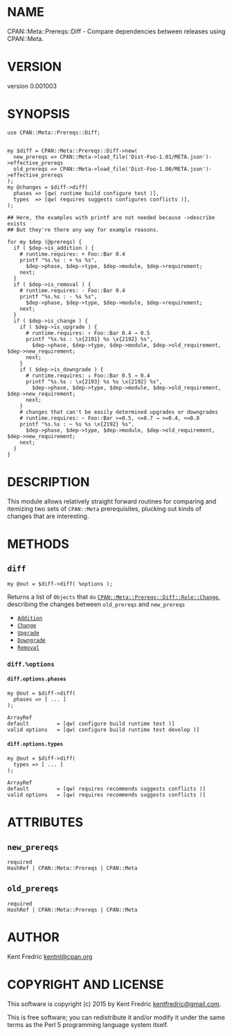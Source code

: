 # NAME

CPAN::Meta::Prereqs::Diff - Compare dependencies between releases using CPAN::Meta.

# VERSION

version 0.001003

# SYNOPSIS

    use CPAN::Meta::Prereqs::Diff;


    my $diff = CPAN::Meta::Prereqs::Diff->new(
      new_prereqs => CPAN::Meta->load_file('Dist-Foo-1.01/META.json')->effective_prereqs
      old_prereqs => CPAN::Meta->load_file('Dist-Foo-1.00/META.json')->effective_prereqs
    );
    my @changes = $diff->diff(
      phases => [qw( runtime build configure test )],
      types  => [qw( requires suggests configures conflicts )],
    );

    ## Here, the examples with printf are not needed because ->describe exists
    ## But they're there any way for example reasons.

    for my $dep (@prereqs) {
      if ( $dep->is_addition ) {
        # runtime.requires: + Foo::Bar 0.4
        printf "%s.%s : + %s %s",
          $dep->phase, $dep->type, $dep->module, $dep->requirement;
        next;
      }
      if ( $dep->is_removal ) {
        # runtime.requires: - Foo::Bar 0.4
        printf "%s.%s : - %s %s",
          $dep->phase, $dep->type, $dep->module, $dep->requirement;
        next;
      }
      if ( $dep->is_change ) {
        if ( $dep->is_upgrade ) {
          # runtime.requires: ↑ Foo::Bar 0.4 → 0.5
          printf "%s.%s : \x{2191} %s \x{2192} %s",
            $dep->phase, $dep->type, $dep->module, $dep->old_requirement, $dep->new_requirement;
          next;
        }
        if ( $dep->is_downgrade ) {
          # runtime.requires: ↓ Foo::Bar 0.5 → 0.4
          printf "%s.%s : \x{2193} %s %s \x{2192} %s",
            $dep->phase, $dep->type, $dep->module, $dep->old_requirement, $dep->new_requirement;
          next;
        }
        # changes that can't be easily determined upgrades or downgrades
        # runtime.requires: ~ Foo::Bar >=0.5, <=0.7 → >=0.4, <=0.8
        printf "%s.%s : ~ %s %s \x{2192} %s",
          $dep->phase, $dep->type, $dep->module, $dep->old_requirement, $dep->new_requirement;
        next;
      }
    }

# DESCRIPTION

This module allows relatively straight forward routines for comparing and itemizing
two sets of `CPAN::Meta` prerequisites, plucking out kinds of changes that are interesting.

# METHODS

## `diff`

    my @out = $diff->diff( %options );

Returns a list of `Objects` that `do` [`CPAN::Meta::Prereqs::Diff::Role::Change`](https://metacpan.org/pod/CPAN::Meta::Prereqs::Diff::Role::Change), describing the changes between `old_prereqs` and `new_prereqs`

- [`Addition`](https://metacpan.org/pod/CPAN::Meta::Prereqs::Diff::Addition)
- [`Change`](https://metacpan.org/pod/CPAN::Meta::Prereqs::Diff::Change)
- [`Upgrade`](https://metacpan.org/pod/CPAN::Meta::Prereqs::Diff::Upgrade)
- [`Downgrade`](https://metacpan.org/pod/CPAN::Meta::Prereqs::Diff::Downgrade)
- [`Removal`](https://metacpan.org/pod/CPAN::Meta::Prereqs::Diff::Removal)

### `diff.%options`

#### `diff.options.phases`

    my @out = $diff->diff(
      phases => [ ... ]
    );

    ArrayRef
    default         = [qw( configure build runtime test )]
    valid options   = [qw( configure build runtime test develop )]

#### `diff.options.types`

    my @out = $diff->diff(
      types => [ ... ]
    );

    ArrayRef
    default         = [qw( requires recommends suggests conflicts )]
    valid options   = [qw( requires recommends suggests conflicts )]

# ATTRIBUTES

## `new_prereqs`

    required
    HashRef | CPAN::Meta::Prereqs | CPAN::Meta

## `old_prereqs`

    required
    HashRef | CPAN::Meta::Prereqs | CPAN::Meta

# AUTHOR

Kent Fredric <kentnl@cpan.org>

# COPYRIGHT AND LICENSE

This software is copyright (c) 2015 by Kent Fredric <kentfredric@gmail.com>.

This is free software; you can redistribute it and/or modify it under
the same terms as the Perl 5 programming language system itself.
